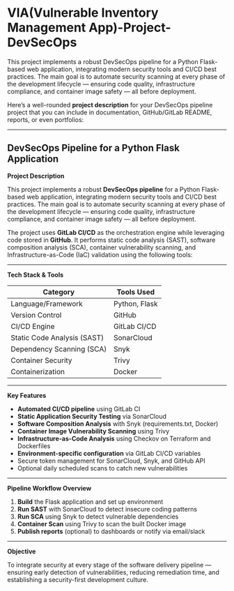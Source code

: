 # VIA(Vulnerable Inventory Management App)-Project-DevSecOps
This project implements a robust DevSecOps pipeline for a Python Flask-based web application, integrating modern security tools and CI/CD best practices. The main goal is to automate security scanning at every phase of the development lifecycle — ensuring code quality, infrastructure compliance, and container image safety — all before deployment.


Here’s a well-rounded **project description** for your DevSecOps pipeline project that you can include in documentation, GitHub/GitLab README, reports, or even portfolios:

---

## DevSecOps Pipeline for a Python Flask Application

**Project Description**

This project implements a robust **DevSecOps pipeline** for a Python Flask-based web application, integrating modern security tools and CI/CD best practices. The main goal is to automate security scanning at every phase of the development lifecycle — ensuring code quality, infrastructure compliance, and container image safety — all before deployment.

The project uses **GitLab CI/CD** as the orchestration engine while leveraging code stored in **GitHub**. It performs static code analysis (SAST), software composition analysis (SCA), container vulnerability scanning, and Infrastructure-as-Code (IaC) validation using the following tools:

---

**Tech Stack & Tools**

| Category                    | Tools Used                     |
| --------------------------- | ------------------------------ |
| Language/Framework          | Python, Flask                  |
| Version Control             | GitHub                         |
| CI/CD Engine                | GitLab CI/CD                   |
| Static Code Analysis (SAST) | SonarCloud                     |
| Dependency Scanning (SCA)   | Snyk                           |
| Container Security          | Trivy                          |
| Containerization            | Docker                         |

---

**Key Features**

* **Automated CI/CD pipeline** using GitLab CI
* **Static Application Security Testing** via SonarCloud
* **Software Composition Analysis** with Snyk (requirements.txt, Docker)
* **Container Image Vulnerability Scanning** using Trivy
* **Infrastructure-as-Code Analysis** using Checkov on Terraform and Dockerfiles
* **Environment-specific configuration** via GitLab CI/CD variables
* Secure token management for SonarCloud, Snyk, and GitHub API
* Optional daily scheduled scans to catch new vulnerabilities

---

**Pipeline Workflow Overview**

1. **Build** the Flask application and set up environment
2. **Run SAST** with SonarCloud to detect insecure coding patterns
3. **Run SCA** using Snyk to detect vulnerable dependencies
4. **Container Scan** using Trivy to scan the built Docker image
5. **Publish reports** (optional) to dashboards or notify via email/slack

---

**Objective**

To integrate security at every stage of the software delivery pipeline — ensuring early detection of vulnerabilities, reducing remediation time, and establishing a security-first development culture.

